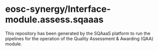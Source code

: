 <!--
SPDX-FileCopyrightText: Copyright contributors to the Software Quality Assurance as a Service (SQAaaS) project <sqaaas@ibergrid.eu>

SPDX-License-Identifier: GPL-3.0-only
-->

# eosc-synergy/Interface-module.assess.sqaaas
This repository has been generated by the SQAaaS platform to run the pipelines
for the operation of the
Quality Assessment & Awarding (QAA)
module.